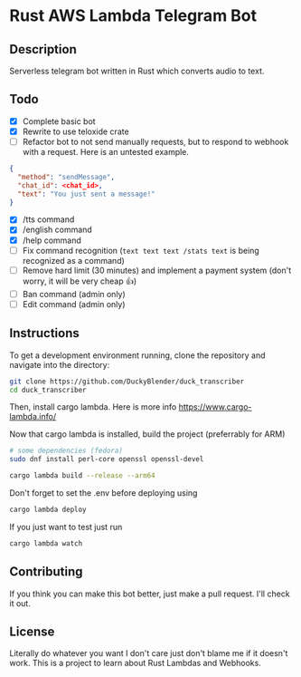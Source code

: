 # Rust AWS Lambda Telegram Bot

## Description

Serverless telegram bot written in Rust which converts audio to text.

## Todo

- [x] Complete basic bot
- [x] Rewrite to use teloxide crate
- [ ] Refactor bot to not send manually requests, but to respond to webhook with a request. Here is an untested example.

```json
{
  "method": "sendMessage",
  "chat_id": <chat_id>,
  "text": "You just sent a message!"
}
```

- [x] /tts command
- [x] /english command
- [x] /help command
- [ ] Fix command recognition (`text text text /stats text` is being recognized as a command)
- [ ] Remove hard limit (30 minutes) and implement a payment system (don't worry, it will be very cheap 👍)
- [ ] Ban command (admin only)
- [ ] Edit command (admin only)

## Instructions

To get a development environment running, clone the repository and navigate into the directory:

```bash
git clone https://github.com/DuckyBlender/duck_transcriber
cd duck_transcriber
```

Then, install cargo lambda. Here is more info
<https://www.cargo-lambda.info/>

Now that cargo lambda is installed, build the project (preferrably for ARM)

```bash
# some dependencies (fedora)
sudo dnf install perl-core openssl openssl-devel
```

```bash
cargo lambda build --release --arm64
```

Don't forget to set the .env before deploying using

```bash
cargo lambda deploy
```

If you just want to test just run

```bash
cargo lambda watch
```

## Contributing

If you think you can make this bot better, just make a pull request. I'll check it out.

## License

Literally do whatever you want I don't care just don't blame me if it doesn't work. This is a project to learn about Rust Lambdas and Webhooks.
